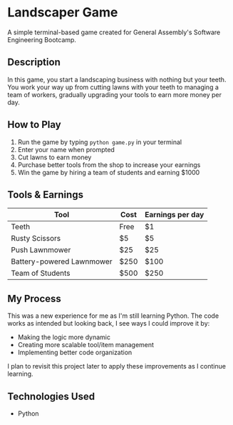# Landscaper Game

A simple terminal-based game created for General Assembly's Software Engineering Bootcamp.

## Description

In this game, you start a landscaping business with nothing but your teeth. You work your way up from cutting lawns with your teeth to managing a team of workers, gradually upgrading your tools to earn more money per day.

## How to Play

1. Run the game by typing `python game.py` in your terminal
2. Enter your name when prompted
3. Cut lawns to earn money
4. Purchase better tools from the shop to increase your earnings
5. Win the game by hiring a team of students and earning $1000

## Tools & Earnings

| Tool | Cost | Earnings per day |
|------|------|------------------|
| Teeth | Free | $1 |
| Rusty Scissors | $5 | $5 |
| Push Lawnmower | $25 | $25 |
| Battery-powered Lawnmower | $250 | $100 |
| Team of Students | $500 | $250 |

## My Process

This was a new experience for me as I'm still learning Python. The code works as intended but looking back, I see ways I could improve it by:

- Making the logic more dynamic
- Creating more scalable tool/item management
- Implementing better code organization

I plan to revisit this project later to apply these improvements as I continue learning.

## Technologies Used

- Python

